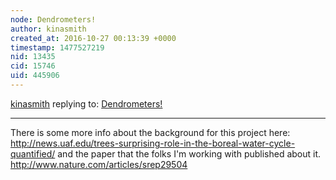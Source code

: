 ```yaml
---
node: Dendrometers!
author: kinasmith
created_at: 2016-10-27 00:13:39 +0000
timestamp: 1477527219
nid: 13435
cid: 15746
uid: 445906
---
```




[kinasmith](../profile/kinasmith) replying to: [Dendrometers!](../notes/kinasmith/09-09-2016/dendrometers)

----
There is some more info about the background for this project here:
http://news.uaf.edu/trees-surprising-role-in-the-boreal-water-cycle-quantified/
and the paper that the folks I'm working with published about it.
http://www.nature.com/articles/srep29504